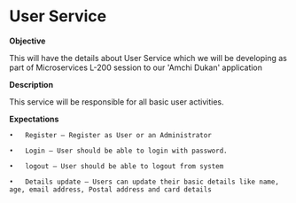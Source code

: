# User Service

**Objective**
<p>This will have the details about User Service which we will be developing as part of Microservices L-200 session to our 'Amchi Dukan' application</p>

**Description**
<p>
This service will be responsible for all basic user activities. 
</p>

**Expectations**
```
•	Register – Register as User or an Administrator

•	Login – User should be able to login with password.

•	logout – User should be able to logout from system

•	Details update – Users can update their basic details like name, age, email address, Postal address and card details


```